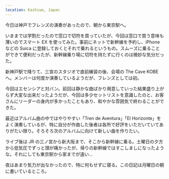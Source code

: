 ```yaml
---
location: Kashiwa, Japan
---
```


今日は神戸でフレンズの演奏があったので、朝から東京駅へ。

いままでは学割だったので窓口で切符を買っていたが、今回は窓口で買う意味も薄いのでスマート EX を使ってみた。事前にネットで新幹線を予約し、iPhone などの Suica に登録しておくとそれで乗れるというもの。スムーズに乗ることができて便利だったが、新幹線乗り場に切符を持たずに行くのは微妙な気分だった。

新神戸駅で降りて、三宮のスタジオで直前練習の後、会場の The Cave KOBE へ。メンバーは何度か演奏しているようだが、フレンズとしては初。

今回はエセンシアと対バン。前回は静かな曲ばかり用意していった結果盛り上がらず大変な出来だったようだが、今回は多少セットリストを意識したのと、お客さんにリーダーの身内が多かったこともあり、和やかな雰囲気で終わることができた。

最近はアルバム曲の中ではやりやすい「Tren de Aventura」「El Horizonte」をよく演奏しているが、特に自分が作曲した後者は各所で好評をいただいていてありがたい限り。そろそろ次のアルバムに向けて新しい曲を作りたい。

ライブ後は JR の三ノ宮から新大阪まで、そこから新幹線に乗る。土曜日の夕方から低気圧でずっと頭が痛かったが、帰りの新幹線ではすこしましになったような。それにしても東京駅から家までが遠い...

夜はあまり気力が出なかったので、特に何もせずに寝る。この日記は月曜日の朝に書いているところ。
